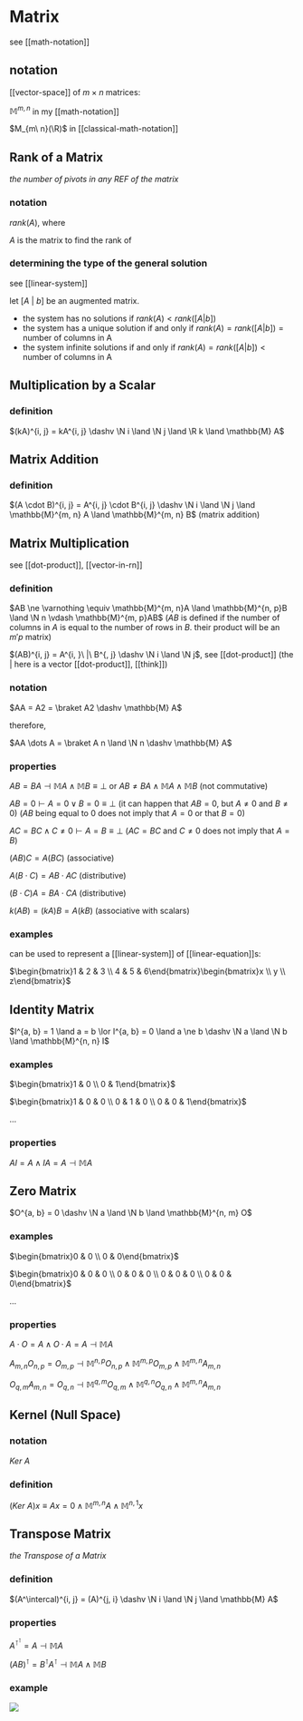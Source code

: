 # Matrix

see [[math-notation]]

## notation

[[vector-space]] of $m \times n$ matrices:

$\mathbb{M}^{m, n}$ in my [[math-notation]]

$M_{m\ n}(\R)$ in [[classical-math-notation]]

## Rank of a Matrix

_the number of pivots in any REF of the matrix_

### notation

$rank(A)$, where

$A$ is the matrix to find the rank of

### determining the type of the general solution

see [[linear-system]]

let $[A\ |\ b]$ be an augmented matrix.

- the system has no solutions if $rank(A) \lt rank([A|b])$
- the system has a unique solution if and only if $rank(A) = rank([A|b]) = \text{number of columns in A}$
- the system infinite solutions if and only if $rank(A) = rank([A|b]) \lt \text{number of columns in A}$

## Multiplication by a Scalar

### definition

$(kA)^{i, j} = kA^{i, j} \dashv \N i \land \N j \land \R k \land \mathbb{M} A$

## Matrix Addition

### definition

$(A \cdot B)^{i, j} = A^{i, j} \cdot B^{i, j} \dashv \N i \land \N j \land \mathbb{M}^{m, n} A \land \mathbb{M}^{m, n} B$ (matrix addition)

## Matrix Multiplication

see [[dot-product]], [[vector-in-rn]]

### definition

$AB \ne \varnothing \equiv \mathbb{M}^{m, n}A \land \mathbb{M}^{n, p}B \land \N n \vdash \mathbb{M}^{m, p}AB$ ($AB$ is defined if the number of columns in $A$ is equal to the number of rows in $B$. their product will be an $m ' p$ matrix)

$(AB)^{i, j} = A^{i, }\ |\ B^{, j} \dashv \N i \land \N j$, see [[dot-product]] (the $|$ here is a vector [[dot-product]], [[think]])

### notation

$AA = A2 = \braket A2 \dashv \mathbb{M} A$

therefore,

$AA \dots A = \braket A n \land \N n \dashv \mathbb{M} A$

### properties

$AB = BA \dashv \mathbb{M} A \land \mathbb{M} B \equiv \bot$ or $AB \ne BA \land \mathbb{M} A \land \mathbb{M} B$ (not commutative)

$AB = 0 \vdash A = 0 \lor B = 0 \equiv \bot$ (it can happen that $AB = 0$, but $A \ne 0$ and $B \ne 0$) ($AB$ being equal to $0$ does not imply that $A = 0$ or that $B = 0$)

$AC = BC \land C \ne 0 \vdash A = B \equiv \bot$ ($AC = BC$ and $C \ne 0$ does not imply that $A = B$)

$(AB)C = A(BC)$ (associative)

$A(B \cdot C) = AB \cdot AC$ (distributive)

$(B \cdot C)A = BA \cdot CA$ (distributive)

$k(AB) = (kA)B = A(kB)$ (associative with scalars)

### examples

can be used to represent a [[linear-system]] of [[linear-equation]]s:

$\begin{bmatrix}1 & 2 & 3 \\ 4 & 5 & 6\end{bmatrix}\begin{bmatrix}x \\ y \\ z\end{bmatrix}$

## Identity Matrix

$I^{a, b} = 1 \land a = b \lor I^{a, b} = 0 \land a \ne b \dashv \N a \land \N b \land \mathbb{M}^{n, n} I$

### examples

$\begin{bmatrix}1 & 0 \\ 0 & 1\end{bmatrix}$

$\begin{bmatrix}1 & 0 & 0 \\ 0 & 1 & 0 \\ 0 & 0 & 1\end{bmatrix}$

$\dots$

### properties

$AI = A \land IA = A \dashv \mathbb{M} A$

## Zero Matrix

$O^{a, b} = 0 \dashv \N a \land \N b \land \mathbb{M}^{n, m} O$

### examples

$\begin{bmatrix}0 & 0 \\ 0 & 0\end{bmatrix}$

$\begin{bmatrix}0 & 0 & 0 \\ 0 & 0 & 0 \\ 0 & 0 & 0 \\ 0 & 0 & 0\end{bmatrix}$

$\dots$

### properties

$A \cdot O = A \land O \cdot A = A \dashv \mathbb{M} A$

$A_{m, n}O_{n, p} = O_{m, p} \dashv \mathbb{M}^{n, p} O_{n, p} \land \mathbb{M}^{m, p} O_{m, p} \land \mathbb{M}^{m, n} A_{m, n}$

$O_{q, m}A_{m, n} = O_{q, n} \dashv \mathbb{M}^{q, m} O_{q, m} \land \mathbb{M}^{q, n} O_{q, n} \land \mathbb{M}^{m, n} A_{m, n}$

## Kernel (Null Space)

### notation

$Ker\ A$

### definition

$(Ker\ A) x \equiv Ax = 0 \land \mathbb{M}^{m, n}A \land \mathbb{M}^{n, 1} x$

## Transpose Matrix

_the Transpose of a Matrix_

### definition

$(A^\intercal)^{i, j} = (A)^{j, i} \dashv \N i \land \N j \land \mathbb{M} A$

### properties

$A^{\intercal^\intercal} = A \dashv \mathbb{M} A$

$(AB)^\intercal = B^\intercal A^\intercal \dashv \mathbb{M} A \land \mathbb{M} B$

### example

![](https://upload.wikimedia.org/wikipedia/commons/thumb/e/e4/Matrix_transpose.gif/200px-Matrix_transpose.gif)
